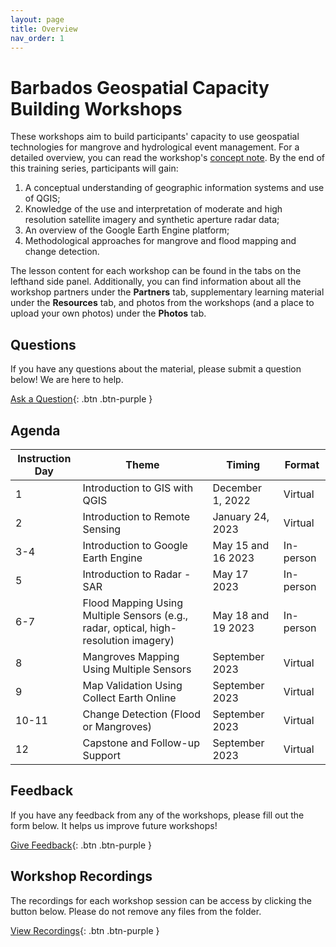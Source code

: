 ```yaml
---
layout: page
title: Overview
nav_order: 1
---
```


# Barbados Geospatial Capacity Building Workshops
These workshops aim to build participants' capacity to use geospatial technologies for mangrove and hydrological event management. For a detailed overview, you can read the workshop's [concept note](https://docs.google.com/document/d/1OhDkbqmC6V6wVHatRB7OjkEVbYHNZMk4bYvi4hIzBec/edit?usp=sharing). By the end of this training series, participants will gain:
1. A conceptual understanding of geographic information systems and use of QGIS;
2. Knowledge of the use and interpretation of moderate and high resolution satellite imagery and synthetic aperture radar data;
3. An overview of the Google Earth Engine platform;
4. Methodological approaches for mangrove and flood mapping and change detection.

The lesson content for each workshop can be found in the tabs on the lefthand side panel. Additionally, you can find information about all the workshop partners under the **Partners** tab, supplementary learning material under the **Resources** tab, and photos from the workshops (and a place to upload your own photos) under the **Photos** tab. 


## Questions
If you have any questions about the material, please submit a question below! We are here to help.  

[Ask a Question](https://forms.gle/a7MW4PtgtmPiPoZJ9){: .btn .btn-purple }

## Agenda

| Instruction Day | Theme                                               | Timing           | Format    |
|-----------------|-----------------------------------------------------|------------------|-----------|
| 1               | Introduction to GIS with QGIS                       | December 1, 2022 | Virtual   |
| 2               | Introduction to Remote Sensing                      | January 24, 2023 | Virtual   |
| 3-4             | Introduction to Google Earth Engine                 | May 15 and 16 2023      | In-person |
| 5               | Introduction to Radar - SAR                         | May 17 2023      | In-person |
| 6-7             | Flood Mapping Using Multiple Sensors (e.g., radar, optical, high-resolution imagery)| May 18 and 19 2023       | In-person |
| 8               | Mangroves Mapping Using Multiple Sensors            | September 2023   | Virtual   |
| 9               | Map Validation Using Collect Earth Online           | September 2023   | Virtual   |
| 10-11           | Change Detection (Flood or Mangroves)               | September 2023   | Virtual   |
| 12              | Capstone and Follow-up Support                      | September 2023   | Virtual   |

## Feedback
If you have any feedback from any of the workshops, please fill out the form below. It helps us improve future workshops!

[Give Feedback](https://forms.gle/mS5qMCcAKhUzRVNp7){: .btn .btn-purple }

## Workshop Recordings
The recordings for each workshop session can be access by clicking the button below. Please do not remove any files from the folder.

[View Recordings](https://drive.google.com/drive/folders/107PX7UudlXEnggrx3ijiQ9-BOdm-h_np?usp=share_link){: .btn .btn-purple }
